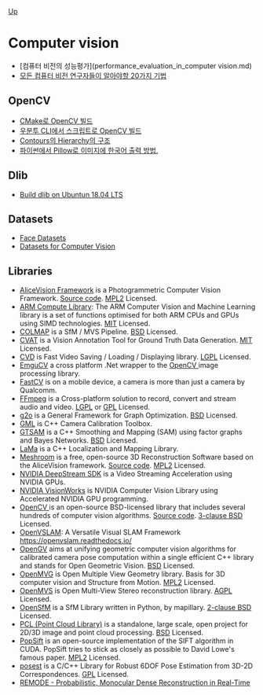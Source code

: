[Up](../index.md)

# Computer vision

- [컴퓨터 비전의 성능평가](performance_evaluation_in_computer vision.md)
- [모든 컴퓨터 비전 연구자들이 알아야할 20가지 기법](./computer_vision_20_techniques.md)

## OpenCV

- [CMake로 OpenCV 빌드](build_opencv_with_cmake.md)
- [우분투 CLI에서 스크립트로 OpenCV 빌드](build_opencv_on_ubuntu_cli_with_script.md)
- [Contours의 Hierarchy의 구조](contours_hierarchy.md)
- [파이썬에서 Pillow로 이미지에 한국어 출력 방법.](python_korean.md)

## Dlib

- [Build dlib on Ubuntun 18.04 LTS](build_dlib_on_ubuntu1804lts.md)

## Datasets

- [Face Datasets](face_datasets.md)
- [Datasets for Computer Vision](datasets.md)

## Libraries

- [AliceVision Framework](https://alicevision.org/#) is a Photogrammetric Computer Vision Framework. [Source code](https://github.com/alicevision/AliceVision). [MPL2](https://en.wikipedia.org/wiki/Mozilla_Public_License) Licensed.
- [ARM Compute Library](https://github.com/ARM-software/ComputeLibrary): The ARM Computer  Vision and Machine Learning library is a set of functions optimised for  both ARM CPUs and GPUs using SIMD technologies. [MIT](https://en.wikipedia.org/wiki/MIT_License) Licensed.
- [COLMAP](https://colmap.github.io/) is a SfM / MVS Pipeline. [BSD](https://en.wikipedia.org/wiki/BSD_licenses) Licensed.
- [CVAT](https://github.com/opencv/cvat) is a Vision Annotation Tool for Ground Truth Data Generation. [MIT](https://en.wikipedia.org/wiki/MIT_License) Licensed.
- [CVD](https://www.edwardrosten.com/cvd/cvd/html/index.html) is Fast Video Saving / Loading / Displaying library. [LGPL](https://en.wikipedia.org/wiki/GNU_Lesser_General_Public_License) Licensed.
- [EmguCV](http://www.emgu.com) a cross platform .Net wrapper to the [OpenCV ](https://opencv.org) image processing library.
- [FastCV](https://developer.qualcomm.com/software/fastcv-sdk) is on a mobile device, a camera is more than just a camera by Qualcomm.
- [FFmpeg](https://ffmpeg.org/) is a Cross-platform solution to record, convert and stream audio and video. [LGPL](https://en.wikipedia.org/wiki/GNU_Lesser_General_Public_License) or [GPL](https://en.wikipedia.org/wiki/GNU_General_Public_License) Licensed.
- [g2o](https://github.com/RainerKuemmerle/g2o) is a General Framework for Graph Optimization. [BSD](https://en.wikipedia.org/wiki/BSD_licenses) Licensed.
- [GML](http://graphics.cs.msu.ru/en/node/909) is C++ Camera Calibration Toolbox.
- [GTSAM](https://github.com/borglab/gtsam) is a C++ Smoothing and Mapping (SAM) using factor graphs and Bayes Networks. [BSD](https://en.wikipedia.org/wiki/BSD_licenses) Licensed.
- [LaMa]() is a C++ Localization and Mapping Library.
- [Meshroom](https://alicevision.org/#meshroom) is a free, open-source 3D Reconstruction Software based on the AliceVision framework. [Source code](https://github.com/alicevision/meshroom). [MPL2](https://en.wikipedia.org/wiki/Mozilla_Public_License) Licensed.
- [NVIDIA DeepStream SDK](https://developer.nvidia.com/deepstream-sdk) is a Video Streaming Acceleration using NVIDIA GPUs.
- [NVIDIA VisionWorks](https://developer.nvidia.com/embedded/visionworks) is NVIDIA Computer Vision Library using Accelerated NVIDIA GPU programming.
- [OpenCV ](https://opencv.org) is an open-source BSD-licensed library that includes several hundreds of computer vision algorithms. [Source code](https://github.com/opencv/opencv). [3-clause BSD](https://en.wikipedia.org/wiki/BSD_licenses) Licensed.
- [OpenVSLAM](https://github.com/xdspacelab/openvslam): A Versatile Visual SLAM Framework https://openvslam.readthedocs.io/
- [OpenGV](https://laurentkneip.github.io/opengv/) aims at unifying geometric computer vision algorithms for calibrated camera pose computation within a single efficient  C++ library and stands for Open Geometric Vision. [BSD](https://en.wikipedia.org/wiki/BSD_licenses) Licensed.
- [OpenMVG](https://github.com/openMVG/openMVG) is Open Multiple View Geometry library. Basis for 3D computer vision and Structure from Motion. [MPL2](https://en.wikipedia.org/wiki/Mozilla_Public_License) Licensed.
- [OpenMVS](http://cdcseacave.github.io/openMVS/) is Open Multi-View Stereo reconstruction library. [AGPL](https://en.wikipedia.org/wiki/Affero_General_Public_License) Licensed.
- [OpenSfM](https://github.com/mapillary/OpenSfM) is a SfM Library written in Python, by mapillary. [2-clause BSD](https://en.wikipedia.org/wiki/BSD_licenses) Licensed.
- [PCL (Point Cloud Library)](https://pointclouds.org/) is a standalone, large scale, open project for 2D/3D image and point cloud processing. [BSD](https://en.wikipedia.org/wiki/BSD_licenses) Licensed.
- [PopSift](https://github.com/alicevision/popsift) is an open-source implementation of the SIFT algorithm in CUDA. PopSift tries to stick as closely as possible to David Lowe's famous  paper. [MPL2](https://en.wikipedia.org/wiki/Mozilla_Public_License) Licensed.
- [posest](http://users.ics.forth.gr/~lourakis/posest/) is a C/C++ Library for Robust 6DOF Pose Estimation from 3D-2D Correspondences. [GPL](https://en.wikipedia.org/wiki/GNU_General_Public_License) Licensed.
- [REMODE - Probabilistic, Monocular Dense Reconstruction in Real-Time](http://rpg.ifi.uzh.ch/docs/ICRA14_Pizzoli.pdf)

